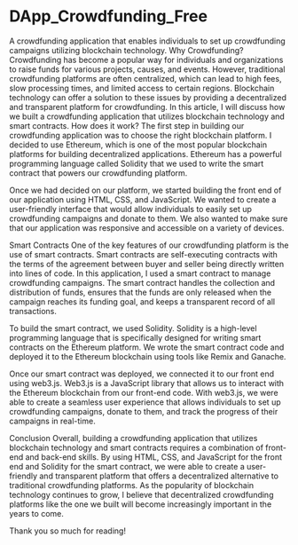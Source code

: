 # DApp_Crowdfunding_Free
A crowdfunding application that enables individuals to set up crowdfunding campaigns utilizing blockchain technology.
Why Crowdfunding?
Crowdfunding has become a popular way for individuals and organizations to raise funds for various projects, causes, and events. However, traditional crowdfunding platforms are often centralized, which can lead to high fees, slow processing times, and limited access to certain regions. Blockchain technology can offer a solution to these issues by providing a decentralized and transparent platform for crowdfunding. In this article, I will discuss how we built a crowdfunding application that utilizes blockchain technology and smart contracts.
How does it work?
The first step in building our crowdfunding application was to choose the right blockchain platform. I decided to use Ethereum, which is one of the most popular blockchain platforms for building decentralized applications. Ethereum has a powerful programming language called Solidity that we used to write the smart contract that powers our crowdfunding platform.

Once we had decided on our platform, we started building the front end of our application using HTML, CSS, and JavaScript. We wanted to create a user-friendly interface that would allow individuals to easily set up crowdfunding campaigns and donate to them. We also wanted to make sure that our application was responsive and accessible on a variety of devices.

Smart Contracts
One of the key features of our crowdfunding platform is the use of smart contracts. Smart contracts are self-executing contracts with the terms of the agreement between buyer and seller being directly written into lines of code. In this application, I used a smart contract to manage crowdfunding campaigns. The smart contract handles the collection and distribution of funds, ensures that the funds are only released when the campaign reaches its funding goal, and keeps a transparent record of all transactions.

To build the smart contract, we used Solidity. Solidity is a high-level programming language that is specifically designed for writing smart contracts on the Ethereum platform. We wrote the smart contract code and deployed it to the Ethereum blockchain using tools like Remix and Ganache.

Once our smart contract was deployed, we connected it to our front end using web3.js. Web3.js is a JavaScript library that allows us to interact with the Ethereum blockchain from our front-end code. With web3.js, we were able to create a seamless user experience that allows individuals to set up crowdfunding campaigns, donate to them, and track the progress of their campaigns in real-time.

Conclusion
Overall, building a crowdfunding application that utilizes blockchain technology and smart contracts requires a combination of front-end and back-end skills. By using HTML, CSS, and JavaScript for the front end and Solidity for the smart contract, we were able to create a user-friendly and transparent platform that offers a decentralized alternative to traditional crowdfunding platforms. As the popularity of blockchain technology continues to grow, I believe that decentralized crowdfunding platforms like the one we built will become increasingly important in the years to come.

Thank you so much for reading!
